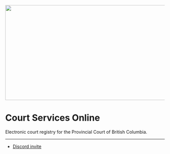 <p align="center">
<img width="600" height="300" src="https://media.discordapp.net/attachments/805556401723146270/1203832156158431262/BCPC_wide.png?ex=65d28710&is=65c01210&hm=93539b3f59046495169a0cf6cb4849b733bd3b79c7029b8ce034fa1463f9f078&=&format=webp&quality=lossless&width=1349&height=675">
</p>

# Court Services Online 
Electronic court registry for the Provincial Court of British Columbia.

---

- [Discord invite](https://discord.com/invite/5nGUq8m5v4)
